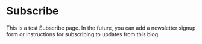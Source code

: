 # Subscribe

This is a test Subscribe page. In the future, you can add a newsletter signup form or instructions for subscribing to updates from this blog. 